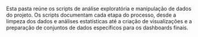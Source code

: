 Esta pasta reúne os scripts de análise exploratória e manipulação de dados do projeto. Os scripts documentam cada etapa do processo, desde a limpeza dos dados e análises estatísticas até a criação de visualizações e a preparação de conjuntos de dados específicos para os dashboards finais.
